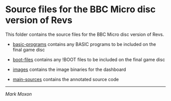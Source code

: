 # Source files for the BBC Micro disc version of Revs

This folder contains the source files for the BBC Micro disc version of Revs.

* [basic-programs](basic-programs) contains any BASIC programs to be included on the final game disc

* [boot-files](boot-files) contains any !BOOT files to be included on the final game disc

* [images](images) contains the image binaries for the dashboard

* [main-sources](main-sources) contains the annotated source code

---

_Mark Moxon_